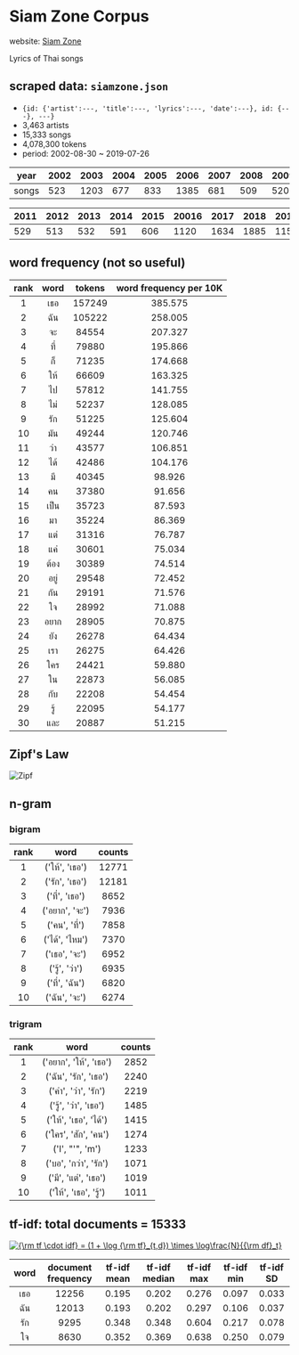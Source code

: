 # Siam Zone Corpus

website: [Siam Zone](https://www.siamzone.com/)

Lyrics of Thai songs

## scraped data: `siamzone.json` 
- `{id: {'artist':---, 'title':---, 'lyrics':---, 'date':---}, id: {---}, ---}`
- 3,463 artists
- 15,333 songs
- 4,078,300 tokens
- period: 2002-08-30 ~ 2019-07-26

|year|2002|2003|2004|2005|2006|2007|2008|2009|2010|
|---|---|---|---|---|---|---|---|---|---|
|songs|523|1203|677|833|1385|681|509|520|520|

|2011|2012|2013|2014|2015|20016|2017|2018|2019|
|---|---|---|---|---|---|---|---|---|
|529|513|532|591|606|1120|1634|1885|1151|

## word frequency (not so useful)
|rank|word|tokens|word frequency per 10K|
|:-:|:-:|:-:|:-:|
| 1 | เธอ | 157249 | 385.575 |
| 2 | ฉัน | 105222 | 258.005 |
| 3 | จะ | 84554 | 207.327 |
| 4 | ที่ | 79880 | 195.866 |
| 5 | ก็ | 71235 | 174.668 |
| 6 | ให้ | 66609 | 163.325 |
| 7 | ไป | 57812 | 141.755 |
| 8 | ไม่ | 52237 | 128.085 |
| 9 | รัก | 51225 | 125.604 |
| 10 | มัน | 49244 | 120.746 |
| 11 | ว่า | 43577 | 106.851 |
| 12 | ได้ | 42486 | 104.176 |
| 13 | มี | 40345 | 98.926 |
| 14 | คน | 37380 | 91.656 |
| 15 | เป็น | 35723 | 87.593 |
| 16 | มา | 35224 | 86.369 |
| 17 | แต่ | 31316 | 76.787 |
| 18 | แค่ | 30601 | 75.034 |
| 19 | ต้อง | 30389 | 74.514 |
| 20 | อยู่ | 29548 | 72.452 |
| 21 | กัน | 29191 | 71.576 |
| 22 | ใจ | 28992 | 71.088 |
| 23 | อยาก | 28905 | 70.875 |
| 24 | ยัง | 26278 | 64.434 |
| 25 | เรา | 26275 | 64.426 |
| 26 | ใคร | 24421 | 59.880 |
| 27 | ใน | 22873 | 56.085 |
| 28 | กับ | 22208 | 54.454 |
| 29 | รู้ | 22095 | 54.177 |
| 30 | และ | 20887 | 51.215 |

## Zipf's Law
![Zipf](https://user-images.githubusercontent.com/44984892/63362803-a0b45c80-c39c-11e9-87ea-2d1f88f29743.png)

## n-gram
### bigram
|rank|word|counts|
|:-:|:-:|:-:|
| 1 | ('ให้', 'เธอ') | 12771 |
| 2 | ('รัก', 'เธอ') | 12181 |
| 3 | ('ที่', 'เธอ') | 8652 |
| 4 | ('อยาก', 'จะ') | 7936 |
| 5 | ('คน', 'ที่') | 7858 |
| 6 | ('ได้', 'ไหม') | 7370 |
| 7 | ('เธอ', 'จะ') | 6952 |
| 8 | ('รู้', 'ว่า') | 6935 |
| 9 | ('ที่', 'ฉัน') | 6820 |
| 10 | ('ฉัน', 'จะ') | 6274 |


### trigram
|rank|word|counts|
|:-:|:-:|:-:|
| 1 | ('อยาก', 'ให้', 'เธอ') | 2852 |
| 2 | ('ฉัน', 'รัก', 'เธอ') | 2240 |
| 3 | ('คำ', 'ว่า', 'รัก') | 2219 |
| 4 | ('รู้', 'ว่า', 'เธอ') | 1485 |
| 5 | ('ให้', 'เธอ', 'ได้') | 1415 |
| 6 | ('ใคร', 'สัก', 'คน') | 1274 |
| 7 | ('I', "'", 'm') | 1233 |
| 8 | ('บอ', 'กว่า', 'รัก') | 1071 |
| 9 | ('มี', 'แต่', 'เธอ') | 1019 |
| 10 | ('ให้', 'เธอ', 'รู้') | 1011 |

## tf-idf: total documents = 15333
<a href="https://www.codecogs.com/eqnedit.php?latex={\rm&space;tf&space;\cdot&space;idf}&space;=&space;(1&space;&plus;&space;\log&space;{\rm&space;tf}_{t,d})&space;\times&space;\log\frac{N}{{\rm&space;df}_t}" target="_blank"><img src="https://latex.codecogs.com/gif.latex?{\rm&space;tf&space;\cdot&space;idf}&space;=&space;(1&space;&plus;&space;\log&space;{\rm&space;tf}_{t,d})&space;\times&space;\log\frac{N}{{\rm&space;df}_t}" title="{\rm tf \cdot idf} = (1 + \log {\rm tf}_{t,d}) \times \log\frac{N}{{\rm df}_t}" /></a>

|word|document frequency|tf-idf mean|tf-idf median|tf-idf max|tf-idf min|tf-idf SD|
|:-:|:-:|:-:|:-:|:-:|:-:|:-:|
|เธอ|12256|0.195|0.202|0.276|0.097|0.033|
|ฉัน|12013|0.193|0.202|0.297|0.106|0.037|
|รัก|9295|0.348|0.348|0.604|0.217|0.078|
|ใจ|8630|0.352|0.369|0.638|0.250|0.079|


